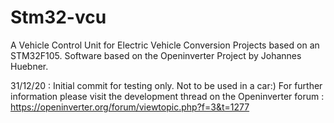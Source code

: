 # Stm32-vcu
A Vehicle Control Unit for Electric Vehicle Conversion Projects based on an STM32F105. Software based on the Openinverter Project by Johannes Huebner.

31/12/20 : Initial commit for testing only. Not to be used in a car:) For further information please visit the development thread on the Openinverter forum :
https://openinverter.org/forum/viewtopic.php?f=3&t=1277
